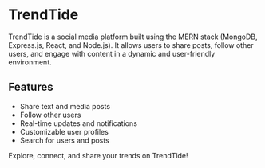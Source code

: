 # TrendTide

TrendTide is a social media platform built using the MERN stack (MongoDB, Express.js, React, and Node.js). It allows users to share posts, follow other users, and engage with content in a dynamic and user-friendly environment.

## Features

- Share text and media posts
- Follow other users
- Real-time updates and notifications
- Customizable user profiles
- Search for users and posts

Explore, connect, and share your trends on TrendTide!
